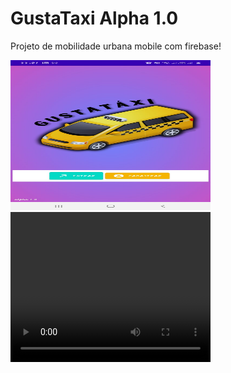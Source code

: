 <h1> GustaTaxi Alpha 1.0 </h1>
<p> Projeto de mobilidade urbana mobile com firebase! </p>

<img width="320" height="240" src="https://github.com/gustavodias24/GustaTaxi/blob/master/app/src/main/java/benicio/ufpa/gustauber/resources/print.jpeg" alt="print do app" />

<video width="320" height="240" controls>
  <source src="https://github.com/gustavodias24/GustaTaxi/blob/master/app/src/main/java/benicio/ufpa/gustauber/resources/videoAplhaGustaTaxi.mp4" type="video/mp4">
  <source src="movie.ogg" type="video/ogg">
  Your browser does not support the video tag.
</video>





